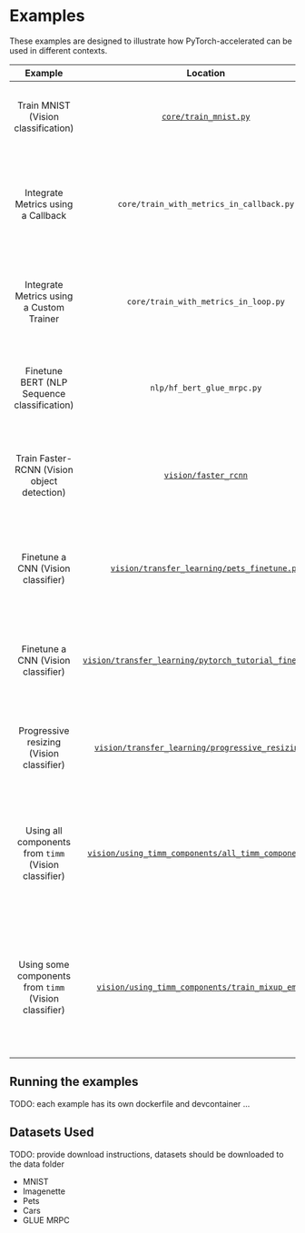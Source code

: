 # Examples

These examples are designed to illustrate how PyTorch-accelerated can be used in different contexts.

Example | Location | Description | Dataset
:---:|:---:|:---:|:---:
Train MNIST (Vision classification)| [`core/train_mnist.py`](core/train_mnist.py) | Demonstrates how to train a custom model using the default Trainer | MNIST (included with TorchVision)
Integrate Metrics using a Callback| `core/train_with_metrics_in_callback.py` | Demonstrates how to integrate `TorchMetrics` metrics using a custom callback with the default Trainer| MNIST
Integrate Metrics using a Custom Trainer| `core/train_with_metrics_in_loop.py` | Demonstrates how to integrate  `TorchMetrics` metrics, using a custom Trainer | MNIST
Finetune BERT (NLP Sequence classification) | `nlp/hf_bert_glue_mrpc.py` | Finetunes a BERT model from `Transformers` using a custom Trainer | GLUE MRPC (included with `Datasets`)
Train Faster-RCNN (Vision object detection)| [`vision/faster_rcnn`](vision/faster_rcnn/train_cars.py) | Demonstrates how to create a custom Trainer for use with TorchVision's Faster-RCNN model | Cars (object detection)
Finetune a CNN (Vision classifier)| [`vision/transfer_learning/pets_finetune.py`](vision/transfer_learning/pets_finetune.py) | Demonstrates how to use gradual unfreezing when finetuning a model from `timm`| Pets
Finetune a CNN (Vision classifier)| [`vision/transfer_learning/pytorch_tutorial_finetune.py`](vision/transfer_learning/pytorch_tutorial_finetune.py) | Demonstrates how to use `TorchVision` models and datasets when finetuning a model| Ants and Bees
Progressive resizing (Vision classifier)| [`vision/transfer_learning/progressive_resizing.py`](vision/transfer_learning/progressive_resizing.py) | Demonstrates how to use progressive resizing, to gradually increase image size| Imagenette
Using all components from `timm` (Vision classifier)| [`vision/using_timm_components/all_timm_components.py`](vision/using_timm_components/all_timm_components.py) | Demonstrates how to create a custom `Trainer` to use Datasets, DataLoaders, models, optimizers and schedulers from `timm`| Imagenette
Using some components from `timm` (Vision classifier)| [`vision/using_timm_components/train_mixup_ema.py`](vision/using_timm_components/train_mixup_ema.py) | Demonstrates how to create a custom `Trainer` to use data augmentation and ModelEMA from `timm` alongside torch DataLoaders| Imagenette


## Running the examples

TODO: each example has its own dockerfile and devcontainer ...


## Datasets Used

TODO: provide download instructions, datasets should be downloaded to the data folder

- MNIST
- Imagenette
- Pets
- Cars
- GLUE MRPC
